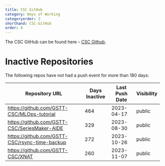 ```yaml
---
title: CSC GitHub
category: Ways of Working
categoryorder: 2
shorthand: CSC-GitHub
order: 8
---
```


The CSC GitHub can be found here – <a href="https://github.com/GSTT-CSC/">CSC Github</a>.

# Inactive Repositories

The following repos have not had a push event for more than 180 days:

| Repository URL | Days Inactive | Last Push Date | Visibility |
| --- | --- | --- | --- |
| https://github.com/GSTT-CSC/MLOps-tutorial | 464 | 2023-04-17 | public |
| https://github.com/GSTT-CSC/SeriesMaker-AIDE | 329 | 2023-08-30 | public |
| https://github.com/GSTT-CSC/rsync-time-backup | 272 | 2023-10-26 | public |
| https://github.com/GSTT-CSC/XNAT | 260 | 2023-11-07 | public |
